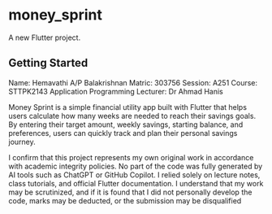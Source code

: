 # money_sprint

A new Flutter project.

## Getting Started

Name: Hemavathi A/P Balakrishnan 
Matric: 303756 
Session: A251 
Course: STTPK2143 Application Programming 
Lecturer: Dr Ahmad Hanis

Money Sprint is a simple financial utility app built with Flutter that helps users calculate how many weeks are needed to reach their savings goals. By entering their target amount, weekly savings, starting balance, and preferences, users can quickly track and plan their personal savings journey.


I confirm that this project represents my own original work in accordance with academic integrity policies. No part of the code was fully generated by AI tools such as ChatGPT or GitHub Copilot. I relied solely on lecture notes, class tutorials, and official Flutter documentation. I understand that my work may be scrutinized, and if it is found that I did not personally develop the code, marks may be deducted, or the submission may be disqualified